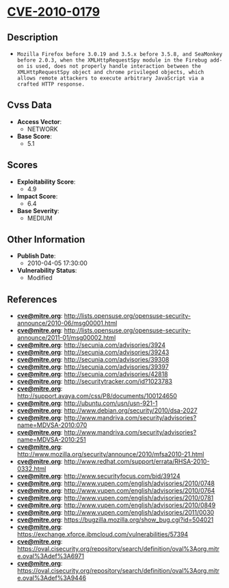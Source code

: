 
# [CVE-2010-0179](https://cve.mitre.org/cgi-bin/cvename.cgi?name=CVE-2010-0179)

## Description

- `Mozilla Firefox before 3.0.19 and 3.5.x before 3.5.8, and SeaMonkey before 2.0.3, when the XMLHttpRequestSpy module in the Firebug add-on is used, does not properly handle interaction between the XMLHttpRequestSpy object and chrome privileged objects, which allows remote attackers to execute arbitrary JavaScript via a crafted HTTP response.`

## Cvss Data

- **Access Vector**:
  - NETWORK
- **Base Score**:
  - 5.1

## Scores

- **Exploitability Score**:
  - 4.9
- **Impact Score**:
  - 6.4
- **Base Severity**:
  - MEDIUM

## Other Information

- **Publish Date**:
  - 2010-04-05 17:30:00
- **Vulnerability Status**:
  - Modified

## References

- **cve@mitre.org**: http://lists.opensuse.org/opensuse-security-announce/2010-06/msg00001.html
- **cve@mitre.org**: http://lists.opensuse.org/opensuse-security-announce/2011-01/msg00002.html
- **cve@mitre.org**: http://secunia.com/advisories/3924
- **cve@mitre.org**: http://secunia.com/advisories/39243
- **cve@mitre.org**: http://secunia.com/advisories/39308
- **cve@mitre.org**: http://secunia.com/advisories/39397
- **cve@mitre.org**: http://secunia.com/advisories/42818
- **cve@mitre.org**: http://securitytracker.com/id?1023783
- **cve@mitre.org**: http://support.avaya.com/css/P8/documents/100124650
- **cve@mitre.org**: http://ubuntu.com/usn/usn-921-1
- **cve@mitre.org**: http://www.debian.org/security/2010/dsa-2027
- **cve@mitre.org**: http://www.mandriva.com/security/advisories?name=MDVSA-2010:070
- **cve@mitre.org**: http://www.mandriva.com/security/advisories?name=MDVSA-2010:251
- **cve@mitre.org**: http://www.mozilla.org/security/announce/2010/mfsa2010-21.html
- **cve@mitre.org**: http://www.redhat.com/support/errata/RHSA-2010-0332.html
- **cve@mitre.org**: http://www.securityfocus.com/bid/39124
- **cve@mitre.org**: http://www.vupen.com/english/advisories/2010/0748
- **cve@mitre.org**: http://www.vupen.com/english/advisories/2010/0764
- **cve@mitre.org**: http://www.vupen.com/english/advisories/2010/0781
- **cve@mitre.org**: http://www.vupen.com/english/advisories/2010/0849
- **cve@mitre.org**: http://www.vupen.com/english/advisories/2011/0030
- **cve@mitre.org**: https://bugzilla.mozilla.org/show_bug.cgi?id=504021
- **cve@mitre.org**: https://exchange.xforce.ibmcloud.com/vulnerabilities/57394
- **cve@mitre.org**: https://oval.cisecurity.org/repository/search/definition/oval%3Aorg.mitre.oval%3Adef%3A6971
- **cve@mitre.org**: https://oval.cisecurity.org/repository/search/definition/oval%3Aorg.mitre.oval%3Adef%3A9446
